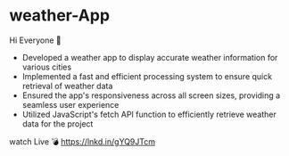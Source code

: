 # weather-App

Hi Everyone 👋 
 
- Developed a weather app to display accurate weather information for various cities
- Implemented a fast and efficient processing system to ensure quick retrieval of weather data
- Ensured the app's responsiveness across all screen sizes, providing a seamless user experience
- Utilized JavaScript's fetch API function to efficiently retrieve weather data for the project

watch Live
💣 https://lnkd.in/gYQ9JTcm
